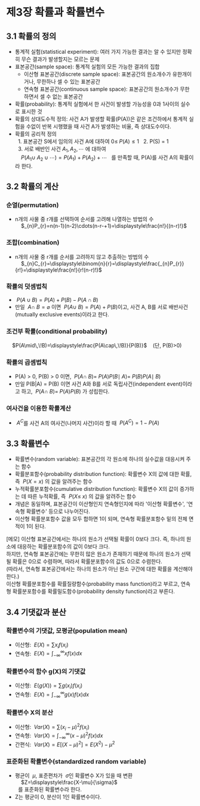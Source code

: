 # 제3장 확률과 확률변수

## 3.1 확률의 정의

- 통계적 실험(statistical experiment): 여러 가지 가능한 결과는 알 수 있지만 정확히 무슨 결과가 발생할지는 모르는 문제
- 표본공간(sample space): 통계적 실험의 모든 가능한 결과의 집합
  - 이산형 표본공간(discrete sample space): 표본공간의 원소개수가 유한개이거나, 무한하나 셀 수 있는 표본공간
  - 연속형 표본공간(continuous sample space): 표본공간의 원소개수가 무한하면서 셀 수 없는 표본공간
- 확률(probability): 통계적 실험에서 한 사건이 발생할 가능성을 0과 1사이의 실수로 표시한 것
- 확률의 상대도수적 정의: 사건 A가 발생할 확률(P(A))은 같은 조건하에서 통계적 실험을 수없이 반복 시행했을 때 사건 A가 발생하는 비율, 즉 상대도수이다.
- 확률의 공리적 정의  
&nbsp;&nbsp;1. 표본공간 S에서 임의의 사건 A에 대하여 $0\leq\,\!P(A)\leq1$
&nbsp;&nbsp;2. P(S) = 1  
&nbsp;&nbsp;3. 서로 배반인 사건 $A_{1},A_{2},\cdots$ 에 대하여  
&nbsp;&nbsp;&nbsp;&nbsp;$P(A_{1}\cup\,\!A_{2}\cup\cdots)=P(A_{1})+P(A_{2})+\cdots$
&nbsp;&nbsp;를 만족할 때, P(A)를 사건 A의 확률이라 한다.

## 3.2 확률의 계산

### 순열(permutation)

- n개의 사물 중 r개를 선택하여 순서를 고려해 나열하는 방법의 수  
&nbsp;&nbsp;&nbsp;&nbsp;$_{n}P_{r}=n(n-1)(n-2)\cdots(n-r-+1)=\displaystyle\frac{n!}{(n-r)!}$

### 조합(combination)

- n개의 사물 중 r개를 순서를 고려하지 않고 추출하는 방법의 수  
&nbsp;&nbsp;&nbsp;&nbsp;$_{n}C_{r}=\displaystyle\binom{n}{r}=\displaystyle\frac{_{n}P_{r}}{r!}=\displaystyle\frac{n!}{r!(n-r)!}$

### 확률의 덧셈법칙  

- &nbsp;$P(A\cup{B})=P(A)+P(B)-P(A\cap{B})$
- 만일 &nbsp;$A\cap\,\!B=\varnothing$ 이면 &nbsp;$P(A\cup\,\!B)=P(A)+P(B)$이고, 사건 A, B를 서로 배반사건(mutually exclusive events)이라고 한다.
  
### 조건부 확률(conditional probability)

&nbsp;&nbsp;&nbsp;&nbsp;$P(A\mid\,\!B)=\displaystyle\frac{P(A\cap\,\!B)}{P(B)}$&nbsp;&nbsp;&nbsp;&nbsp;(단, P(B)>0)

### 확률의 곱셈법칙

- P(A) > 0, P(B) > 0 이면, &nbsp;$P(A\cap\,\!B)=\,\!P(A)P(B\mid\,\!A)=\,\!P(B)P(A\mid\,\!B)$
- 만일 P(B|A) = P(B) 이면 사건 A와 B를 서로 독립사건(independent event)이라고 하고, &nbsp;$P(A\cap\,\!B)=\,\!P(A)P(B)\:$가 성립한다.

### 여사건을 이용한 확률계산
- &nbsp;$A^C$를 사건 A의 여사건(나머지 사건)이라 할 때 &nbsp;$P(A^{C})=1-P(A)$

## 3.3 확률변수

- 확률변수(random variable): 표본공간의 각 원소에 하나의 실수값을 대응시켜 주는 함수
- 확률분포함수(probability distribution function): 확률변수 X의 값에 대한 확률, 즉 &nbsp;$P(X=x)$ 의 값을 알려주는 함수
- 누적확률분포함수(cumulative distribution function): 확률변수 X의 값이 증가하는 데 따른 누적확률, 즉 &nbsp;$P(X\leq\,\!x)$ 의 값을 알려주는 함수
&nbsp;  
- 개념은 동일하며, 표본공간이 이산형인지 연속형인지에 따라 '이산형 확률변수', '연속형 확률변수' 등으로 나누어진다.
- 이산형 확률분포함수 값을 모두 합하면 1이 되며, 연속형 확률분포함수 밑의 전체 면적이 1이 된다.

[메모] 이산형 표본공간에서는 하나의 원소가 선택될 확률이 0보다 크다. 즉, 하나의 원소에 대응하는 확률분포함수의 값이 0보다 크다.  
하지만, 연속형 표본공간에는 무한히 많은 원소가 존재하기 때문에 하나의 원소가 선택될 확률은 0으로 수렴하며, 따라서 확률분포함수의 값도 0으로 수렴한다.  
(따라서, 연속형 표본공간에서는 하나의 원소가 아닌 원소 구간에 대한 확률을 계산해야 한다.)  
이산형 확률분포함수를 확률질량함수(probability mass function)라고 부르고, 연속형 확률분포함수를 확률밀도함수(probability density function)라고 부른다.  


## 3.4 기댓값과 분산

### 확률변수의 기댓값, 모평균(population mean)

- 이산형: &nbsp;$E(X)=\displaystyle\sum{}{}{x_{i}f(x_{i})}$
- 연속형: &nbsp;$E(X)=\displaystyle\int_{-\infty}^{\infty}xf(x)dx$

### 확률변수의 함수 g(X)의 기댓값

- 이산형: &nbsp;$E(g(X))=\sum{}{}{g(x_{i})f(x_{i})}$
- 연속형: &nbsp;$E(X)=\displaystyle\int_{-\infty}^{\infty}g(x)f(x)dx$

### 확률변수 X의 분산

- 이산형: &nbsp;$Var(X)=\sum(x_{i}-\mu)^{2}f(x_{i})$
- 연속형: &nbsp;$Var(X)=\displaystyle\int_{-\infty}^{\infty}(x-\mu)^{2}f(x)dx$
&nbsp;    
- 간편식: &nbsp;$Var(X)=E[(X-\mu)^{2}]=E(X^{2})-\mu^{2}$

### 표준화된 확률변수(standardized random variable)

- 평균이 &nbsp;$\mu$, 표준편차가 &nbsp;$\sigma$인 확률변수 X가 있을 때 변환  
&nbsp;&nbsp;&nbsp;&nbsp;$Z=\displaystyle\frac{X-\mu}{\sigma}$  
&nbsp;&nbsp;를 표준화된 확률변수라 한다.
- Z는 평균이 0, 분산이 1인 확률변수이다.
